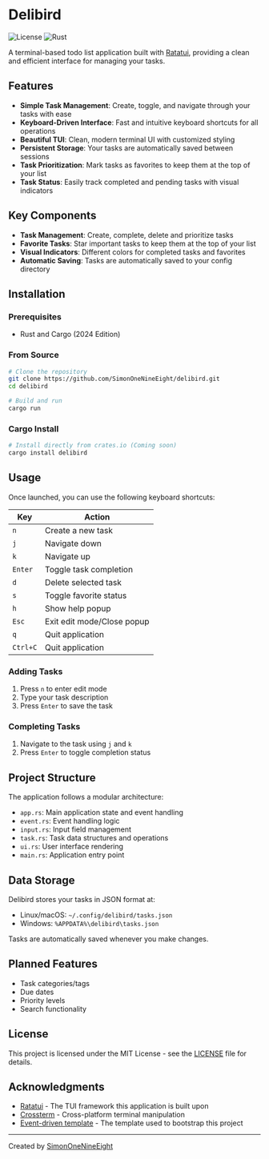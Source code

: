 # Delibird

![License](https://img.shields.io/badge/License-MIT-blue.svg)
![Rust](https://img.shields.io/badge/Rust-2024-orange.svg)

A terminal-based todo list application built with [Ratatui](https://ratatui.rs), providing a clean and efficient interface for managing your tasks.

## Features

- **Simple Task Management**: Create, toggle, and navigate through your tasks with ease
- **Keyboard-Driven Interface**: Fast and intuitive keyboard shortcuts for all operations
- **Beautiful TUI**: Clean, modern terminal UI with customized styling
- **Persistent Storage**: Your tasks are automatically saved between sessions
- **Task Prioritization**: Mark tasks as favorites to keep them at the top of your list
- **Task Status**: Easily track completed and pending tasks with visual indicators

## Key Components

- **Task Management**: Create, complete, delete and prioritize tasks
- **Favorite Tasks**: Star important tasks to keep them at the top of your list
- **Visual Indicators**: Different colors for completed tasks and favorites
- **Automatic Saving**: Tasks are automatically saved to your config directory

## Installation

### Prerequisites

- Rust and Cargo (2024 Edition)

### From Source

```bash
# Clone the repository
git clone https://github.com/SimonOneNineEight/delibird.git
cd delibird

# Build and run
cargo run
```

### Cargo Install

```bash
# Install directly from crates.io (Coming soon)
cargo install delibird
```

## Usage

Once launched, you can use the following keyboard shortcuts:

| Key      | Action                     |
| -------- | -------------------------- |
| `n`      | Create a new task          |
| `j`      | Navigate down              |
| `k`      | Navigate up                |
| `Enter`  | Toggle task completion     |
| `d`      | Delete selected task       |
| `s`      | Toggle favorite status     |
| `h`      | Show help popup            |
| `Esc`    | Exit edit mode/Close popup |
| `q`      | Quit application           |
| `Ctrl+C` | Quit application           |

### Adding Tasks

1. Press `n` to enter edit mode
2. Type your task description
3. Press `Enter` to save the task

### Completing Tasks

1. Navigate to the task using `j` and `k`
2. Press `Enter` to toggle completion status

## Project Structure

The application follows a modular architecture:

- `app.rs`: Main application state and event handling
- `event.rs`: Event handling logic
- `input.rs`: Input field management
- `task.rs`: Task data structures and operations
- `ui.rs`: User interface rendering
- `main.rs`: Application entry point

## Data Storage

Delibird stores your tasks in JSON format at:

- Linux/macOS: `~/.config/delibird/tasks.json`
- Windows: `%APPDATA%\delibird\tasks.json`

Tasks are automatically saved whenever you make changes.

## Planned Features

- Task categories/tags
- Due dates
- Priority levels
- Search functionality

## License

This project is licensed under the MIT License - see the [LICENSE](./LICENSE) file for details.

## Acknowledgments

- [Ratatui](https://ratatui.rs) - The TUI framework this application is built upon
- [Crossterm](https://github.com/crossterm-rs/crossterm) - Cross-platform terminal manipulation
- [Event-driven template](https://github.com/ratatui/templates/tree/main/event-driven) - The template used to bootstrap this project

---

Created by [SimonOneNineEight](https://github.com/SimonOneNineEight)
